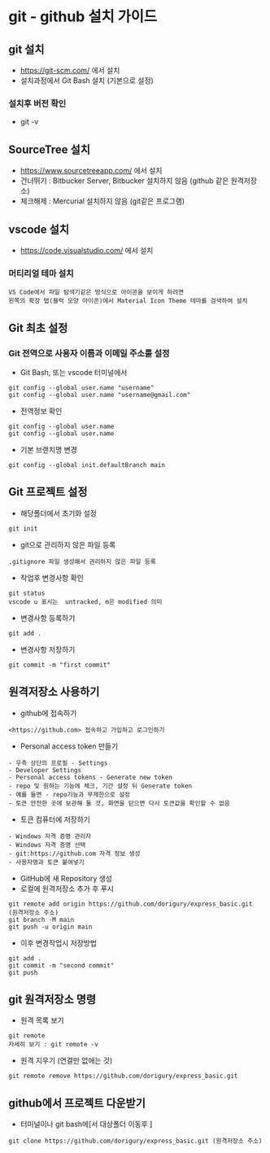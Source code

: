 # git - github 설치 가이드 

## git 설치
- <https://git-scm.com/> 에서 설치 
- 설치과정에서 Git Bash 설치 (기본으로 설정)

### 설치후 버전 확인 
- git -v 

## SourceTree 설치
- <https://www.sourcetreeapp.com/> 에서 설치
- 건너뛰기 : Bitbucker Server, Bitbucker 설치하지 않음 (github 같은 원격저장소)
- 체크해제 : Mercurial 설치하지 않음 (git같은 프로그램)

## vscode 설치 
- <https://code.visualstudio.com/> 에서 설치

### 머티리얼 테마 설치
```
VS Code에서 파일 탐색기같은 방식으로 아이콘을 보이게 하려면
왼쪽의 확장 탭(블럭 모양 아이콘)에서 Material Icon Theme 테마를 검색하여 설치
```

## Git 최초 설정

### Git 전역으로 사용자 이름과 이메일 주소를 설정

- Git Bash, 또는 vscode 터미널에서
```
git config --global user.name "username"
git config --global user.name "username@gmail.com"
```

- 전역정보 확인
```
git config --global user.name
git config --global user.name
```

- 기본 브랜치명 변경
```
git config --global init.defaultBranch main 
```

## Git 프로젝트 설정
- 해당폴더에서 초기화 설정
```
git init 
```

- git으로 관리하지 않은 파일 등록
```
.gitignore 파일 생성해서 관리하지 않은 파일 등록
```

- 작업후 변경사항 확인 
```
git status
vscode u 표시는  untracked, m은 modified 의미 
```

- 변경사항 등록하기 
```
git add . 
```

- 변경사항 저장하기 
```
git commit -m "first commit" 
```

## 원격저장소 사용하기

- github에 접속하기 
```
<https://github.com> 접속하고 가입하고 로그인하기 
```

- Personal access token 만들기
```
- 우측 상단의 프로필 - Settings
- Developer Settings
- Personal access tokens - Generate new token
- repo 및 원하는 기능에 체크, 기간 설정 뒤 Generate token 
- 예를 들면 - repo기능과 무제한으로 설정
- 토큰 안전한 곳에 보관해 둘 것, 화면을 닫으면 다시 토큰값을 확인할 수 없음 
```

- 토큰 컴퓨터에 저장하기
```
- Windows 자격 증명 관리자
- Windows 자격 증명 선택
- git:https://github.com 자격 정보 생성
- 사용자명과 토큰 붙여넣기
```

- GitHub에 새 Repository 생성
- 로컬에 원격저장소 추가 후 푸시 
```
git remote add origin https://github.com/dorigury/express_basic.git (원격저장소 주소)
git branch -M main
git push -u origin main
```

- 이후 변경작업시 저장방법
```
git add . 
git commit -m "second commit" 
git push
```

## git 원격저장소 명령 
- 원격 목록 보기
```
git remote 
자세히 보기 : git remote -v
```

- 원격 지우기 (연결만 없애는 것)
```
git remote remove https://github.com/dorigury/express_basic.git
```

## github에서 프로젝트 다운받기 
- 터미널이나 git bash에[서 대상폴더 이동후 ]
```
git clone https://github.com/dorigury/express_basic.git (원격저장소 주소)
```
